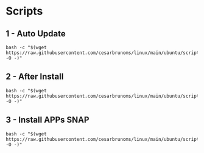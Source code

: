 <h1>Scripts</h1>

<h2> 1 - Auto Update</h2>

```
bash -c "$(wget https://raw.githubusercontent.com/cesarbrunoms/linux/main/ubuntu/scripts/01_auto_update.sh -O -)"
```

<h2> 2 - After Install</h2>

```
bash -c "$(wget https://raw.githubusercontent.com/cesarbrunoms/linux/main/ubuntu/scripts/02_after_install.sh -O -)"
```

<h2> 3 - Install APPs SNAP</h2>

```
bash -c "$(wget https://raw.githubusercontent.com/cesarbrunoms/linux/main/ubuntu/scripts/03_install_apps_snaps.sh -O -)"
```

